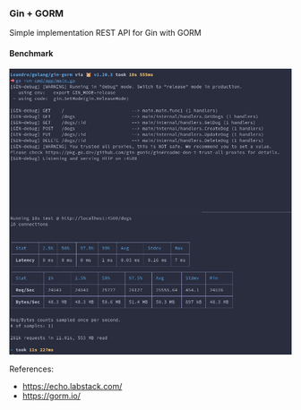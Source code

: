 ### Gin + GORM

Simple implementation REST API for Gin with GORM

#### Benchmark
![bench](https://github.com/LeandroRezendeCoutinho/gin-gorm/blob/main/img/gin_gorm_bench.png)

References:
- https://echo.labstack.com/
- https://gorm.io/
